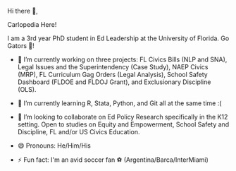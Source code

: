 Hi there 👋,

Carlopedia Here!

I am a 3rd year PhD student in Ed Leadership at the University of Florida. Go Gators 🐊!

- 🔭 I’m currently working on three projects: FL Civics Bills (NLP and SNA), Legal Issues and the Superintendency (Case Study), NAEP Civics (MRP), FL Curriculum Gag Orders (Legal Analysis), School Safety Dashboard (FLDOE and FLDOJ Grant), and Exclusionary Discipline (OLS).

- 🌱 I’m currently learning R, Stata, Python, and Git all at the same time :(

- 👯 I’m looking to collaborate on Ed Policy Research specifically in the K12 setting. Open to studies on Equity and Empowerment, School Safety and Discipline, FL and/or US Civics Education.

- 😄 Pronouns: He/Him/His

- ⚡ Fun fact: I'm an avid soccer fan ⚽️ (Argentina/Barca/InterMiami)
